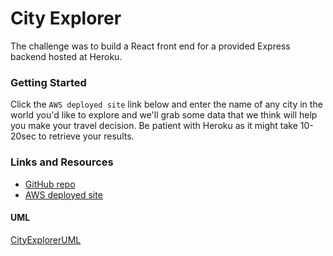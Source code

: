 # City Explorer
The challenge was to build a React front end for a provided Express backend hosted at Heroku.

### Getting Started
Click the `AWS deployed site` link below and enter the name of any city in the world you'd like to explore and we'll grab some data that we think will help you make your travel decision. Be patient with Heroku as it might take 10-20sec to retrieve your results.

### Links and Resources
* [GitHub repo](https://github.com/EmeryP/city-explorer)
* [AWS deployed site](http://city-explorer-emery.s3-website-us-east-1.amazonaws.com/)

#### UML
[CityExplorerUML](./assets/city-explorer-uml.jpg)
